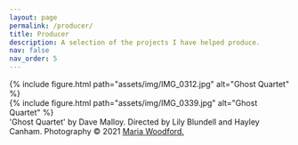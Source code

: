 ```yaml
---
layout: page
permalink: /producer/
title: Producer
description: A selection of the projects I have helped produce.
nav: false
nav_order: 5
---
```

<div class="row no-gutters" >
    <div class="col-6 col-md-4">
        {% include figure.html path="assets/img/IMG_0312.jpg" alt="Ghost Quartet" %}
    </div>
    <div class="col-sm-6 col-md-8">
        {% include figure.html path="assets/img/IMG_0339.jpg" alt="Ghost Quartet" %}
    </div>
</div>
<div class="caption">
    'Ghost Quartet' by Dave Malloy. Directed by Lily Blundell and Hayley Canham. Photography © 2021 <a href="https://www.iammariawoodford.com/">Maria Woodford.</a>
</div>
